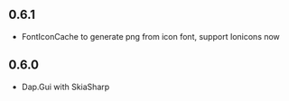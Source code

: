 ## 0.6.1
* FontIconCache to generate png from icon font, support Ionicons now

## 0.6.0
* Dap.Gui with SkiaSharp